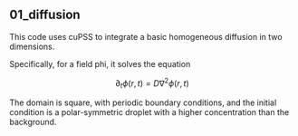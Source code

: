 ## 01_diffusion

This code uses cuPSS to integrate a basic homogeneous diffusion in two dimensions.

Specifically, for a field phi, it solves the equation

$$ \partial_t \phi(r, t) = D \nabla^2\phi(r,t) $$

The domain is square, with periodic boundary conditions, and the initial condition is a polar-symmetric droplet with a higher concentration than the background.
